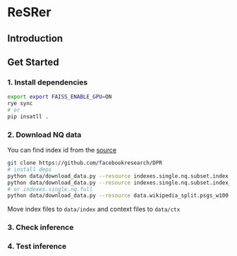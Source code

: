# ReSRer

## Introduction

## Get Started

### 1. Install dependencies

```bash
export export FAISS_ENABLE_GPU=ON
rye sync
# or
pip insatll .
```

### 2. Download NQ data

You can find index id from the [source](https://github.com/facebookresearch/DPR/blob/main/dpr/data/download_data.py)

```bash
git clone https://github.com/facebookresearch/DPR
# install deps
python data/download_data.py --resource indexes.single.nq.subset.index
python data/download_data.py --resource indexes.single.nq.subset.index_meta
# or indexes.single.nq.full
python data/download_data.py --resource data.wikipedia_split.psgs_w100
```

Move index files to `data/index` and context files to `data/ctx`

### 3. Check inference

### 4. Test inference
